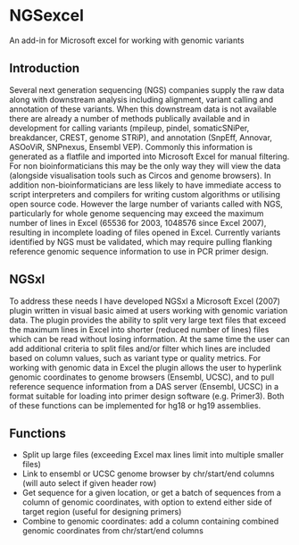 # NGSexcel
An add-in for Microsoft excel for working with genomic variants

## Introduction

Several next generation sequencing (NGS) companies supply the raw data along with downstream analysis including alignment, variant calling and annotation of these variants. When this downstream data is not available there are already a number of methods publically available and in development for calling variants (mpileup, pindel, somaticSNiPer, breakdancer, CREST, genome STRiP), and annotation (SnpEff, Annovar, ASOoViR, SNPnexus, Ensembl VEP).
Commonly this information is generated as a flatfile and imported into Microsoft Excel for manual filtering. For non bioinformaticians this may be the only way they will view the data (alongside visualisation tools such as Circos and genome browsers). In addition non-bioinformaticians are less likely to have immediate access to script interpreters and compilers for writing custom algorithms or utilising open source code.
However the large number of variants called with NGS, particularly for whole genome sequencing may exceed the maximum number of lines in Excel (65536 for 2003, 1048576 since Excel 2007), resulting in incomplete loading of files opened in Excel. Currently variants identified by NGS must be validated, which may require pulling flanking reference genomic sequence information to use in PCR primer design.

## NGSxl

To address these needs I have developed NGSxl a Microsoft Excel (2007) plugin written in visual basic aimed at users working with genomic variation data. The plugin provides the ability to split very large text files that exceed the maximum lines in Excel into shorter (reduced number of lines) files which can be read without losing information. At the same time the user can add additional criteria to split files and/or filter which lines are included based on column values, such as variant type or quality metrics.
For working with genomic data in Excel the plugin allows the user to hyperlink genomic coordinates to genome browsers (Ensembl, UCSC), and to pull reference sequence information from a DAS server (Ensembl, UCSC) in a format suitable for loading into primer design software (e.g. Primer3). Both of these functions can be implemented for hg18 or hg19 assemblies.

## Functions

* Split up large files (exceeding Excel max lines limit into multiple smaller files)
* Link to ensembl or UCSC genome browser by chr/start/end columns (will auto select if given header row)
* Get sequence for a given location, or get a batch of sequences from a column of genomic coordinates, with option to extend either side of target region (useful for designing primers)
* Combine to genomic coordinates: add a column containing combined genomic coordinates from chr/start/end columns
